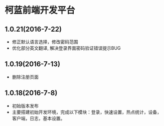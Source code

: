 # 柯蓝前端开发平台

## 1.0.21(2016-7-22)
- 修正默认语言选择，修改密码范围
- 优化部分英文翻译, 解决登录界面密码验证错误提示BUG

## 1.0.19(2016-7-13)
- 删除注册页面

## 1.0.18(2016-7-8)
- 初始版本发布
- 主要搭建初始开发环境，完成以下模块：登录，快速设置，热点统计，设备，客户端，日志，基本设置。
